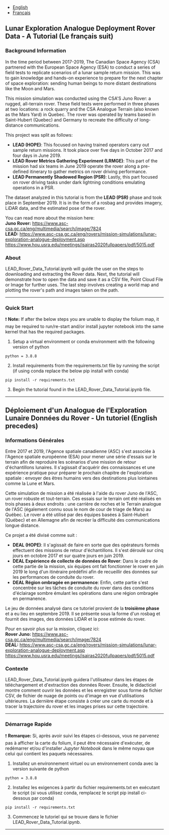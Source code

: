 * [English](https://github.com/asc-csa/LEAD-Rover-Data-Tutorial/edit/main/README.md#lunar-exploration-analogue-deployment-rover-data---a-tutorial-le-fran%C3%A7ais-suit) <br>
* [Français](https://github.com/asc-csa/LEAD-Rover-Data-Tutorial/edit/main/README.md#d%C3%A9ploiement-dun-analogue-de-lexploration-lunaire-donn%C3%A9es-du-rover---un-tutoriel-english-precedes)


## Lunar Exploration Analogue Deployment Rover Data - A Tutorial (Le français suit)

### Background Information

In the time period between 2017-2019, The Canadian Space Agency (CSA) partnered with the European Space Agency (ESA) to conduct a series of field tests to replicate scenarios of a lunar sample return mission. This was to gain knowledge and hands-on experience to prepare for the next chapter of space exploration: sending human beings to more distant destinations like the Moon and Mars.

This mission simulation was conducted using the CSA'S Juno Rover: a rugged, all-terrain rover. These field tests were performed in three phases at two locations: a rock quarry and the CSA Analogue Terrain (also known as the Mars Yard) in Quebec. The rover was operated by teams based in Saint-Hubert (Quebec) and Germany to recreate the difficulty of long-distance communications.

This project was split as follows:

* **LEAD (HOPE)**: This focused on having trained operators carry out sample return missions. It took place over five days in October 2017 and four days in June 2019.
* **LEAD Rover Metrics Gathering Experiment (LRMGE)**: This part of the mission had six teams in June 2019 operate the rover along a pre-defined itinerary to gather metrics on rover driving performance.
* **LEAD Permanently Shadowed Region (PSR)**: Lastly, this part focused on rover driving tasks under dark lightning conditions emulating operations in a PSR. <br>

The dataset analyzed in this tutorial is from the **LEAD (PSR)** phase and took place in September 2019. It is in the form of a rosbag and provides imagery, LiDAR data, and the estimated pose of the rover.

You can read more about the mission here: <br>
**Juno Rover:** https://www.asc-csa.gc.ca/eng/multimedia/search/image/7824 <br>
**LEAD:** https://www.asc-csa.gc.ca/eng/rovers/mission-simulations/lunar-exploration-analogue-deployment.asp <br>
      https://www.hou.usra.edu/meetings/isairas2020fullpapers/pdf/5015.pdf <br>

### About
LEAD_Rover_Data_Tutorial.ipynb will guide the user on the steps to downloading and extracting the Rover data. Next, the tutorial will demonstrate how to open the data and save it as a CSV file, Point Cloud File or Image for further uses.
The last step involves creating a world map and plotting the rover's path and images taken on the path. 

*** 
### Quick Start


:exclamation: **Note:** If after the below steps you are unable to display the folium map, it may be required to run/re-start and/or install jupyter notebook into the same kernel that has the required packages.<br>

1. Setup a virtual environment or conda environment with the following version of python <br>
```
python = 3.8.8
```
2. Install requirements from the requirements.txt file by running the script (if using conda replace the below pip install with conda) <br>
```
pip install -r requirements.txt
```
3. Begin the tutorial found in the LEAD_Rover_Data_Tutorial.ipynb file. 

***
## Déploiement d'un Analogue de l'Exploration Lunaire Données du Rover - Un tutoriel (English precedes)

### Informations Générales
Entre 2017 et 2019, l'Agence spatiale canadienne (ASC) s'est associée à l'Agence spatiale européenne (ESA) pour mener une série d'essais sur le terrain afin de reproduire les scénarios d'une mission de retour d'échantillons lunaires. Il s'agissait d'acquérir des connaissances et une expérience pratique pour préparer le prochain chapitre de l'exploration spatiale : envoyer des êtres humains vers des destinations plus lointaines comme la Lune et Mars.

Cette simulation de mission a été réalisée à l'aide du rover Juno de l'ASC, un rover robuste et tout-terrain. Ces essais sur le terrain ont été réalisés en trois phases à deux endroits : une carrière de roches et le Terrain analogue de l'ASC (également connu sous le nom de cour de triage de Mars) au Québec. Le rover a été utilisé par des équipes basées à Saint-Hubert (Québec) et en Allemagne afin de recréer la difficulté des communications longue distance.

Ce projet a été divisé comme suit :
* **DEAL (HOPE)**: Il s'agissait de faire en sorte que des opérateurs formés effectuent des missions de retour d'échantillons. Il s'est déroulé sur cinq jours en octobre 2017 et sur quatre jours en juin 2019. 
* **DEAL Expérience de collecte de données de Rover**:  Dans le cadre de cette partie de la mission, six équipes ont fait fonctionner le rover en juin 2019 le long d'un itinéraire prédéfini afin de recueillir des données sur les performances de conduite du rover.
* **DEAL Région ombragée en permanence**: Enfin, cette partie s'est concentrée sur les tâches de conduite du rover dans des conditions d'éclairage sombre émulant les opérations dans une région ombragée en permanence. <br>

Le jeu de données analysé dans ce tutoriel provient de la **troisième phase** et a eu lieu en septembre 2019. Il se présente sous la forme d'un rosbag et fournit des images, des données LiDAR et la pose estimée du rover.

Pour en savoir plus sur la mission, cliquez ici: <br>
**Rover Juno:** https://www.asc-csa.gc.ca/eng/multimedia/search/image/7824 <br>
**DEAL:** https://www.asc-csa.gc.ca/eng/rovers/mission-simulations/lunar-exploration-analogue-deployment.asp <br>
      https://www.hou.usra.edu/meetings/isairas2020fullpapers/pdf/5015.pdf <br>

### Contexte
LEAD_Rover_Data_Tutorial.ipynb guidera l'utilisateur dans les étapes de téléchargement et d'extraction des données Rover. Ensuite, le didacticiel montre comment ouvrir les données et les enregistrer sous forme de fichier CSV, de fichier de nuage de points ou d'image en vue d'utilisations ultérieures.
La dernière étape consiste à créer une carte du monde et à tracer la trajectoire du rover et les images prises sur cette trajectoire. 
*** 
### Démarrage Rapide


:exclamation: **Remarque:** Si, après avoir suivi les étapes ci-dessous, vous ne parvenez pas à afficher la carte du folium, il peut être nécessaire d'exécuter, de redémarrer et/ou d'installer *Jupyter Notebook* dans le même noyau que celui qui contient les paquets nécessaires.<br>

1. Installez un environnement virtuel ou un environnement conda avec la version suivante de python <br>
```
python = 3.8.8
```
2. Installez les exigences à partir du fichier requirements.txt en exécutant le script (si vous utilisez conda, remplacez le script pip install ci-dessous par conda) <br>
```
pip install -r requirements.txt
```
3. Commencez le tutoriel qui se trouve dans le fichier LEAD_Rover_Data_Tutorial.ipynb. 

***

